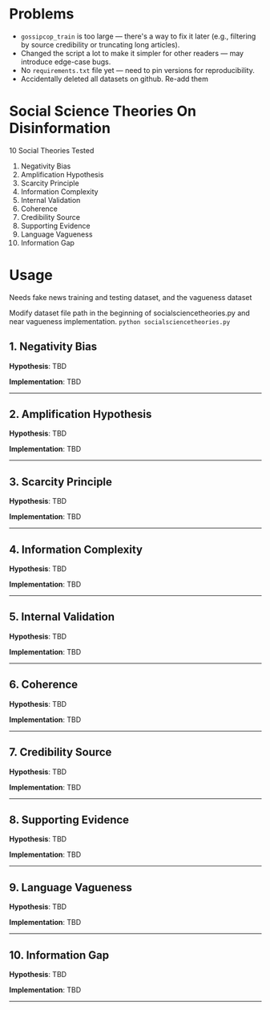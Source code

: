 # Problems
- `gossipcop_train` is too large — there's a way to fix it later (e.g., filtering by source credibility or truncating long articles).
- Changed the script a lot to make it simpler for other readers — may introduce edge-case bugs.
- No `requirements.txt` file yet — need to pin versions for reproducibility.
- Accidentally deleted all datasets on github. Re-add them

# Social Science Theories On Disinformation

10 Social Theories Tested

1. Negativity Bias
2. Amplification Hypothesis
3. Scarcity Principle
4. Information Complexity
5. Internal Validation
6. Coherence
7. Credibility Source
8. Supporting Evidence
9. Language Vagueness
10. Information Gap

# Usage
Needs fake news training and testing dataset, and the vagueness dataset

Modify dataset file path in the beginning of socialsciencetheories.py and near vagueness implementation.
```python socialsciencetheories.py```

## 1. Negativity Bias
**Hypothesis**: TBD

**Implementation**: TBD

---

## 2. Amplification Hypothesis
**Hypothesis**: TBD

**Implementation**: TBD

---

## 3. Scarcity Principle
**Hypothesis**: TBD

**Implementation**: TBD

---

## 4. Information Complexity
**Hypothesis**: TBD

**Implementation**: TBD

---

## 5. Internal Validation
**Hypothesis**: TBD

**Implementation**: TBD

---

## 6. Coherence
**Hypothesis**: TBD

**Implementation**: TBD

---

## 7. Credibility Source
**Hypothesis**: TBD

**Implementation**: TBD

---

## 8. Supporting Evidence
**Hypothesis**: TBD

**Implementation**: TBD

---

## 9. Language Vagueness
**Hypothesis**: TBD

**Implementation**: TBD

---

## 10. Information Gap
**Hypothesis**: TBD

**Implementation**: TBD

---
